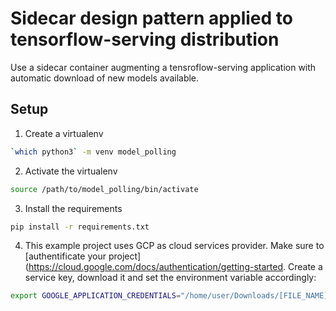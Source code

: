 # Sidecar design pattern applied to tensorflow-serving distribution

Use a sidecar container augmenting a tensroflow-serving application with automatic download of new models available.

## Setup

1. Create a virtualenv
```bash
`which python3` -m venv model_polling
```

2. Activate the virtualenv 
```bash
source /path/to/model_polling/bin/activate
```

3. Install the requirements
```bash
pip install -r requirements.txt
```

4. This example project uses GCP as cloud services provider.
Make sure to [authentificate your project](https://cloud.google.com/docs/authentication/getting-started.
Create a service key, download it and set the environment variable accordingly:
```bash
export GOOGLE_APPLICATION_CREDENTIALS="/home/user/Downloads/[FILE_NAME].json"
```
